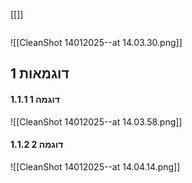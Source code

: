 [[]]
```table-of-contents
```

![[CleanShot 14012025--at 14.03.30.png]]
## 1 דוגמאות
#### 1.1.1 דוגמה 1
![[CleanShot 14012025--at 14.03.58.png]]
#### 1.1.2 דוגמה 2
![[CleanShot 14012025--at 14.04.14.png]]
